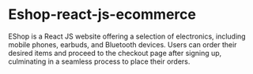 # Eshop-react-js-ecommerce
 EShop is a React JS website offering a selection of electronics, including mobile phones, earbuds, and Bluetooth devices. Users can order their desired items and proceed to the checkout page after signing up, culminating in a seamless process to place their orders.

